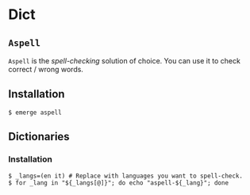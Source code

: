 # Dict

## `Aspell`

`Aspell` is the *spell-checking* solution of choice.
You can use it to check correct / wrong words.

## Installation

```ShellSession
$ emerge aspell
```

## Dictionaries

### Installation

```ShellSession
$ _langs=(en it) # Replace with languages you want to spell-check.
$ for _lang in "${_langs[@]}"; do echo "aspell-${_lang}"; done
```

